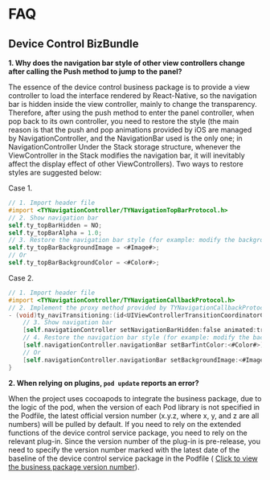 # FAQ

## Device Control BizBundle

**1. Why does the navigation bar style of other view controllers change after calling the Push method to jump to the panel?**

The essence of the device control business package is to provide a view controller to load the interface rendered by React-Native, so the navigation bar is hidden inside the view controller, mainly to change the transparency. Therefore, after using the push method to enter the panel controller, when pop back to its own controller, you need to restore the style (the main reason is that the push and pop animations provided by iOS are managed by NavigationController, and the NavigationBar used is the only one; in NavigationController Under the Stack storage structure, whenever the ViewController in the Stack modifies the navigation bar, it will inevitably affect the display effect of other ViewControllers). Two ways to restore styles are suggested below:

Case 1.

```objective-c
// 1. Import header file
#import <TYNavigationController/TYNavigationTopBarProtocol.h>
// 2. Show navigation bar
self.ty_topBarHidden = NO;
self.ty_topBarAlpha = 1.0;
// 3. Restore the navigation bar style (for example: modify the background color)
self.ty_topBarBackgroundImage = <#Image#>;
// Or
self.ty_topBarBackgroundColor = <#Color#>;
```

Case 2.

```objective-c
// 1. Import header file
#import <TYNavigationController/TYNavigationCallbackProtocol.h>
// 2. Implement the proxy method provided by TYNavigationCallbackProtocol
- (void)ty_naviTransitioning:(id<UIViewControllerTransitionCoordinatorContext>)context {
    // 3. Show navigation bar
    [self.navigationController setNavigationBarHidden:false animated:true];
    // 4. Restore the navigation bar style (for example: modify the background color)
    [self.navigationController.navigationBar setBarTintColor:<#Color#>];
  	// Or
    [self.navigationController.navigationBar setBackgroundImage:<#Image#> forBarMetrics:UIBarMetricsDefault];
}
```

**2. When relying on plugins, `pod update` reports an error?**

When the project uses cocoapods to integrate the business package, due to the logic of the pod, when the version of each Pod library is not specified in the Podfile, the latest official version number (x.y.z, where x, y, and z are all numbers) will be pulled by default. If you need to rely on the extended functions of the device control service package, you need to rely on the relevant plug-in. Since the version number of the plug-in is pre-release, you need to specify the version number marked with the latest date of the baseline of the device control service package in the Podfile ( [Click to view the business package version number](../pages/versions.md)).